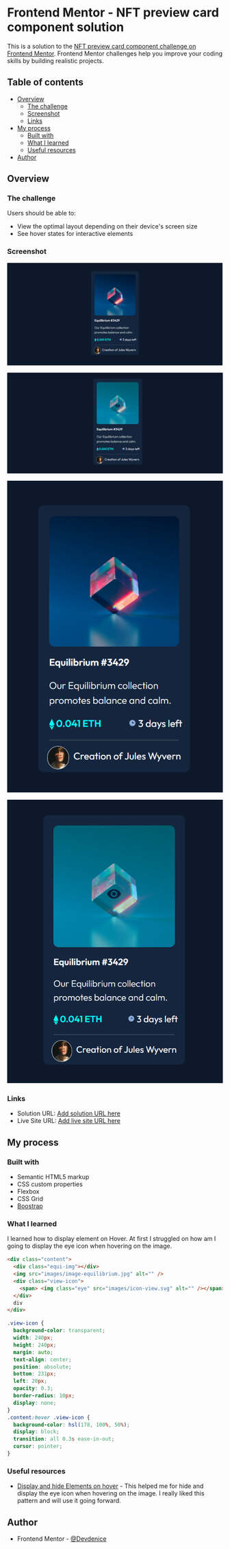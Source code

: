 # Frontend Mentor - NFT preview card component solution

This is a solution to the [NFT preview card component challenge on Frontend Mentor](https://www.frontendmentor.io/challenges/nft-preview-card-component-SbdUL_w0U). Frontend Mentor challenges help you improve your coding skills by building realistic projects.

## Table of contents

- [Overview](#overview)
  - [The challenge](#the-challenge)
  - [Screenshot](#screenshot)
  - [Links](#links)
- [My process](#my-process)
  - [Built with](#built-with)
  - [What I learned](#what-i-learned)
  - [Useful resources](#useful-resources)
- [Author](#author)

## Overview

### The challenge

Users should be able to:

- View the optimal layout depending on their device's screen size
- See hover states for interactive elements

### Screenshot

![Desktop](screenshots/Desktop.png)

![Desktop-Hover](screenshots/Desktop-Hover.png)

![Mobile](screenshots/Mobile.png)

![Mobile-Hover](screenshots/Mobile-Hover.png)

### Links

- Solution URL: [Add solution URL here](https://your-solution-url.com)
- Live Site URL: [Add live site URL here](https://your-live-site-url.com)

## My process

### Built with

- Semantic HTML5 markup
- CSS custom properties
- Flexbox
- CSS Grid
- [Boostrap](https://getbootstrap.com/)

### What I learned

I learned how to display element on Hover. At first I struggled on how am I going to display the eye icon when hovering on the image.

```html
<div class="content">
  <div class="equi-img"></div>
  <img src="images/image-equilibrium.jpg" alt="" />
  <div class="view-icon">
    <span> <img class="eye" src="images/icon-view.svg" alt="" /></span>
  </div>
  div
</div>
```

```css
.view-icon {
  background-color: transparent;
  width: 240px;
  height: 240px;
  margin: auto;
  text-align: center;
  position: absolute;
  bottom: 231px;
  left: 20px;
  opacity: 0.3;
  border-radius: 10px;
  display: none;
}
.content:hover .view-icon {
  background-color: hsl(178, 100%, 50%);
  display: block;
  transition: all 0.3s ease-in-out;
  cursor: pointer;
}
```

### Useful resources

- [Display and hide Elements on hover](https://www.youtube.com/watch?v=V508UR5AkNQ) - This helped me for hide and display the eye icon when hovering on the image. I really liked this pattern and will use it going forward.

## Author

- Frontend Mentor - [@Devdenice](https://www.frontendmentor.io/profile/Devdenice)
